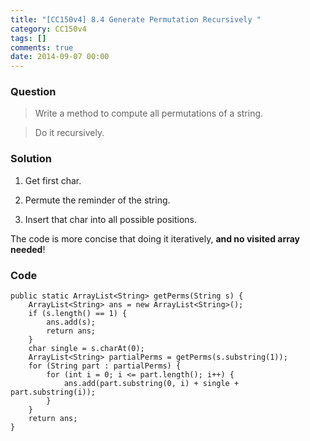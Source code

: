 ```yaml
---
title: "[CC150v4] 8.4 Generate Permutation Recursively "
category: CC150v4
tags: []
comments: true
date: 2014-09-07 00:00
---
```



### Question

> Write a method to compute all permutations of a string.

> Do it recursively.

### Solution

1. Get first char.

1. Permute the reminder of the string.

1. Insert that char into all possible positions.

The code is more concise that doing it iteratively, **and no visited array needed**!

### Code

    public static ArrayList<String> getPerms(String s) {
    	ArrayList<String> ans = new ArrayList<String>();
    	if (s.length() == 1) {
    		ans.add(s);
    		return ans;
    	}
    	char single = s.charAt(0);
    	ArrayList<String> partialPerms = getPerms(s.substring(1));
    	for (String part : partialPerms) {
    		for (int i = 0; i <= part.length(); i++) {
    			ans.add(part.substring(0, i) + single + part.substring(i));
    		}
    	}
    	return ans;
    }
